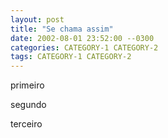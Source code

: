 ```yaml
---
layout: post
title: "Se chama assim"
date: 2002-08-01 23:52:00 --0300
categories: CATEGORY-1 CATEGORY-2
tags: CATEGORY-1 CATEGORY-2
---
```


primeiro

segundo

terceiro 